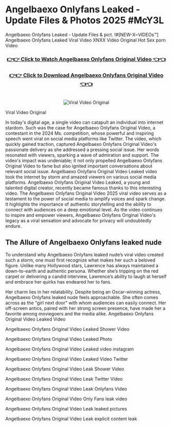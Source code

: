 # Angelbaexo Onlyfans Leaked - Update Files & Photos 2025 #McY3L

Angelbaexo Onlyfans Leaked - Update Files & pict. !#[NEW-X~VIDEOs™] Angelbaexo Onlyfans Leaked Viral Video XNXX Video Original Hot Sex porn Video
<br>
<div align="center">
<h3><a href="https://links2leaks.com?utm_source=angelbaexo&utm_medium=gitlong" rel="nofollow">👉👉 Click to Watch Angelbaexo Onlyfans Original Video 👈👈</a></h3>
<h3><a href="https://links2leaks.com?utm_source=angelbaexo&utm_medium=gitlong" rel="nofollow">👉👉 Click to Download Angelbaexo Onlyfans Original Video 👈👈</a></h3>
<br>
<a href="https://links2leaks.com?utm_source=angelbaexo&utm_medium=gitlong" rel="nofollow"><img src="https://i.ibb.co/Gkj2r4b/banner.png" alt="Viral Video Original" style="max-width: 100%; display: inline-block;" data-target="animated-image.originalImage"></a>
</div>

Viral Video Original

In today's digital age, a single video can catapult an individual into internet stardom. Such was the case for Angelbaexo Onlyfans Original Video, a contestant in the 2024 Ms. competition, whose powerful and inspiring speech went viral on social media platforms like Twitter.
The video, which quickly gained traction, captured Angelbaexo Onlyfans Original Video's passionate delivery as she addressed a pressing social issue. Her words resonated with viewers, sparking a wave of admiration and support. The video's impact was undeniable; it not only propelled Angelbaexo Onlyfans Original Video to fame but also ignited important conversations about relevant social issue.
Angelbaexo Onlyfans Original Video Leaked video took the internet by storm and amazed viewers on various social media platforms. Angelbaexo Onlyfans Original Video Leaked, a young and talented digital creator, recently became famous thanks to this interesting video.
The Angelbaexo Onlyfans Original Video 2025 viral video serves as a testament to the power of social media to amplify voices and spark change. It highlights the importance of authentic storytelling and the ability to connect with audiences on a deep emotional level. As the video continues to inspire and empower viewers, Angelbaexo Onlyfans Original Video's legacy as a viral sensation and advocate for privacy will undoubtedly endure.

<h2>The Allure of Angelbaexo Onlyfans leaked nude</h2>


To understand why Angelbaexo Onlyfans leaked nude’s viral video created such a storm, one must first recognize what makes her such a beloved figure. Unlike many Hollywood stars, Lawrence has always maintained a down-to-earth and authentic persona. Whether she’s tripping on the red carpet or delivering a candid interview, Lawrence’s ability to laugh at herself and embrace her quirks has endeared her to fans.

Her charm lies in her relatability. Despite being an Oscar-winning actress, Angelbaexo Onlyfans leaked nude feels approachable. She often comes across as the "girl next door" with whom audiences can easily connect. Her off-screen antics, paired with her strong screen presence, have made her a favorite among moviegoers and the media alike.
Angelbaexo Onlyfans Original Video Leaked Video

Angelbaexo Onlyfans Original Video Leaked Shower Video

Angelbaexo Onlyfans Original Video Leaked Photo

Angelbaexo Onlyfans Original Video Leaked video instagram

Angelbaexo Onlyfans Original Video Leaked Video Twitter

Angelbaexo Onlyfans Original Video Leak Shower Video

Angelbaexo Onlyfans Original Video Leak Twitter Video

Angelbaexo Onlyfans Original Video Leak Onlyfans Video

Angelbaexo Onlyfans Original Video Only Fans leak video

Angelbaexo Onlyfans Original Video Leak leaked pictures

Angelbaexo Onlyfans Original Video Leak explicit content leak